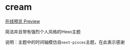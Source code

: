 # cream

<a href="http://zhenghe39.com" target="_blank">在线预览 Preview</a>

简洁并且带有强烈个人风格的Hexo主题

说明：主题中的时间轴模仿自`next-pisces`主题，在此表示感谢
